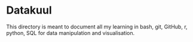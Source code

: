 # Datakuul
This directory is meant to document all my learning in bash, git, GitHub, r, python, SQL for data manipulation and visualisation. 
